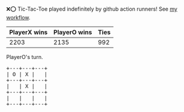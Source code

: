 :x::o: Tic-Tac-Toe played indefinitely by github action runners! See [my workflow](.github/workflows/play.yaml).

|PlayerX wins|PlayerO wins|Ties|
|-|-|-|
|2203|2135|992|

PlayerO's turn.

<pre>
+---+---+---+
| O | X |   |
+---+---+---+
|   | X |   |
+---+---+---+
|   |   |   |
+---+---+---+
</pre>